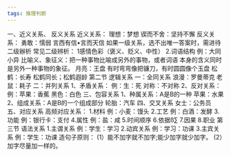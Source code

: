```yaml
---
tags: 推理判断
---
```

一、近义关系、 反义关系
		近义关系：
			理想：梦想
			锲而不舍：坚持不懈
		反义关系：
			勇敢：懦弱
			言西有信•言而天信
		如果一级关系，选不出唯一答案时，需进待二级辦析
			常见二级辨析：
			1感情色彩（褒义、贬义、中性）
			2.词语结构 例：大同小异
		比喻义、象征义：把一种事物比喻成另外的事物，或者词语
		本身的含义同时是另外一种事物的象征。
			月亮：王盘 有时弯弯像把镰刀，有时圆圆像个玉盘
			松鹤：长寿 松鹤同长；松鹤遐龄
	第二节 逻辑关系
		一：全同关系
			浪漫：罗曼蒂克
			老鼠：耗子
		二：并列关系
			1、矛盾关系：
				例：生：死
				对称：不对称
			2、反对关系：
				例：苹果：香蕉
				黑色：白色
		三、包容关系
			1、种属关系：A是B的一种
				苹果：水果
			2、组成关系：A是B的一个组成部分
				轮胎：汽车
		四、交叉关系
			女士：公务员
		五、对应关系
			高频对应关系：
			1.材料 例：小麦：馒头
			2.工艺 例：白酒：发酵
			3.功能 例：银行卡：支付
			4.属性 例：盐：咸
			5.时间顺序
			6.依据ß∑
			7.因果
			8.职业
	第三节 语法关系
		1.主谓关系 例：学生：学习
		2.动宾关系 例：学习：功课
		3.主宾关系 例：学生：功课
		造句子原则：
			(1）能不加字就不加字;能少加字就少加字。
			(2）加字尽量加一样的。